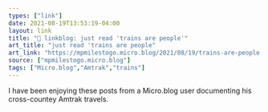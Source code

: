 ```yaml
---
types: ["link"]
date: 2021-08-19T13:53:19-04:00
layout: link
title: "🔗 linkblog: just read 'trains are people'"
art_title: "just read 'trains are people"
art_link: "https://mpmilestogo.micro.blog/2021/08/19/trains-are-people.html"
source: ["mpmilestogo.micro.blog"]
tags: ["Micro.blog","Amtrak","trains"]
---
```

I have been enjoying these posts from a Micro.blog user documenting his cross-countey Amtrak travels.
